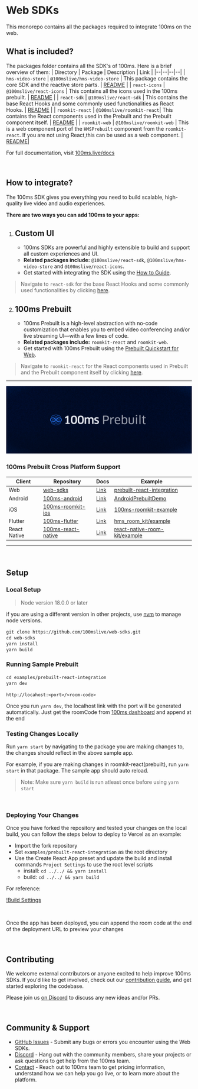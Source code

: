 
# Web SDKs

This monorepo contains all the packages required to integrate 100ms on the web. 

## What is included?
The packages folder contains all the SDK's of 100ms. Here is a brief overview of them:
| Directory | Package | Description | Link |
|--|--|--|--|
| `hms-video-store`  | `@100mslive/hms-video-store` | This package contains the core SDK and the reactive store parts.  | [README](./packages/hms-video-store) |
| `react-icons`  | `@100mslive/react-icons` | This contains all the icons used in the 100ms prebuilt.  | [README](./packages/react-icons) |
| `react-sdk` | `@100mslive/react-sdk` | This contains the base React Hooks and some commonly used functionalities as React Hooks. | [README](./packages/react-sdk) |
| `roomkit-react`  | `@100mslive/roomkit-react`| This contains the React components used in the Prebuilt and the Prebuilt component itself.  | [README](./packages/roomkit-react) |
| `roomkit-web` | `@100mslive/roomkit-web` | This is a web component port of the `HMSPrebuilt` component from the `roomkit-react`. If you are not using React,this can be used as a web component. | [README](./packages/roomkit-web)|

For full documentation, visit [100ms.live/docs](https://www.100ms.live/docs)

<br>

## How to integrate?
The 100ms SDK gives you everything you need to build scalable, high-quality live video and audio experiences. 

**There are two ways you can add 100ms to your apps:**

1. ## Custom UI
	-	100ms SDKs are powerful and highly extensible to build and support all custom experiences and UI.
	-	**Related packages include:** `@100mslive/react-sdk`, `@100mslive/hms-video-store` and `@100mslive/react-icons`.
	-	Get started with integrating the SDK using the [How to Guide](https://www.100ms.live/docs/javascript/v2/how-to-guides/install-the-sdk/integration). <br>

> Navigate to `react-sdk` for the base React Hooks and some commonly used functionalities by clicking [here](./packages/react-sdk).

2.  ## 100ms Prebuilt 
	- 100ms Prebuilt is a high-level abstraction with no-code customization that enables you to embed video conferencing and/or live streaming UI—with a few lines of code.
	- **Related packages include:** `roomkit-react` and `roomkit-web`.
	- Get started with 100ms Prebuilt using the [Prebuilt Quickstart for Web](https://www.100ms.live/docs/javascript/v2/quickstart/prebuilt-quickstart). <br>

> Navigate to `roomkit-react` for the React components used in Prebuilt and the Prebuilt component itself by clicking [here](./packages/roomkit-react).

<hr>

![Banner](prebuilt-banner.png)


###  100ms Prebuilt Cross Platform Support
| Client | Repository | Docs | Example |
|--|--|--|--|
| Web | [web-sdks](https://github.com/100mslive/web-sdks/tree/main/packages/roomkit-react) | [Link](https://www.100ms.live/docs/javascript/v2/quickstart/prebuilt-quickstart) | [prebuilt-react-integration](https://github.com/100mslive/web-sdks/tree/main/examples/prebuilt-react-integration)
| Android | [100ms-android](https://github.com/100mslive/100ms-android/tree/release-v2/room-kit) | [Link](https://www.100ms.live/docs/android/v2/quickstart/prebuilt-android) | [AndroidPrebuiltDemo](https://github.com/100mslive/AndroidPrebuiltDemo)
| iOS | [100ms-roomkit-ios](https://github.com/100mslive/100ms-roomkit-ios) | [Link](https://www.100ms.live/docs/ios/v2/quickstart/prebuilt) | [100ms-roomkit-example](https://github.com/100mslive/100ms-roomkit-example)
| Flutter | [100ms-flutter](https://github.com/100mslive/100ms-flutter/tree/main/packages/hms_room_kit)| [Link](https://www.100ms.live/docs/flutter/v2/quickstart/prebuilt) | [hms_room_kit/example](https://github.com/100mslive/100ms-flutter/tree/main/packages/hms_room_kit/example)
| React Native | [100ms-react-native](https://github.com/100mslive/100ms-react-native/tree/main/packages/react-native-room-kit)| [Link](https://www.100ms.live/docs/react-native/v2/quickstart/prebuilt) | [react-native-room-kit/example](https://github.com/100mslive/100ms-react-native/tree/main/packages/react-native-room-kit/example)


<hr>
<br>

## Setup

### Local Setup

> Node version 18.0.0 or later

if you are using a different version in other projects, use [nvm](https://github.com/nvm-sh/nvm?tab=readme-ov-file#installing-and-updating) to manage node versions.


```
git clone https://github.com/100mslive/web-sdks.git
cd web-sdks
yarn install
yarn build
```

### Running Sample Prebuilt

```
cd examples/prebuilt-react-integration
yarn dev
```

`http://locahost:<port>/<room-code>`

Once you run `yarn dev`, the localhost link with the port will be generated automatically. Just get the roomCode from [100ms dashboard](https://dashboard.100ms.live) and append at the end


### Testing Changes Locally
Run `yarn start` by navigating to the package you are making changes to, the changes should reflect in the above sample app.

For example, if you are making changes in roomkit-react(prebuilt), run `yarn start` in that package. The sample app should auto reload.

> Note: Make sure `yarn build` is run atleast once before using `yarn start`



<br>

### Deploying Your Changes

Once you have forked the repository and tested your changes on the local build, you can follow the steps below to deploy to Vercel as an example:

- Import the fork repository
- Set `examples/prebuilt-react-integration` as the root directory
- Use the Create React App preset and update the build and install commands `Project Settings` to use the root level scripts
	- install: `cd ../../ && yarn install`
	- build: `cd ../../ && yarn build`

For reference:

[!Build Settings](./deployment-settings.png)

<br />

Once the app has been deployed, you can append the room code at the end of the deployment URL to preview your changes 

<br>

## Contributing
We welcome external contributors or anyone excited to help improve 100ms SDKs. If you'd like to get involved, check out our [contribution guide](./DEVELOPER.MD), and get started exploring the codebase.

Please join us [on Discord](https://discord.com/invite/kGdmszyzq2) to discuss any new ideas and/or PRs.

<br>

## Community & Support

-   [GitHub Issues](https://github.com/100mslive/web-sdks/issues) - Submit any bugs or errors you encounter using the Web SDKs.
-   [Discord](https://discord.com/invite/kGdmszyzq2) - Hang out with the community members, share your projects or ask questions to get help from the 100ms team.
-   [Contact](https://www.100ms.live/contact) - Reach out to 100ms team to get pricing information, understand how we can help you go live, or to learn more about the platform.
